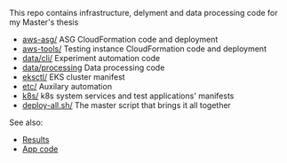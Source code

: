 This repo contains infrastructure, delyment and data processing code for my Master's thesis

* [aws-asg/](aws-asg/) ASG CloudFormation code and deployment
* [aws-tools/](aws-tools/) Testing instance CloudFormation code and deployment
* [data/cli/](data/cli/) Experiment automation code
* [data/processing](data/processing) Data processing code
* [eksctl/](eksctl/) EKS cluster manifest
* [etc/](etc/) Auxilary automation
* [k8s/](k8s/) k8s system services and test applications' manifests
* [deploy-all.sh/](deploy-all.sh) The master script that brings it all together

See also:
- [Results](https://taro-ball.github.io/thesis-results/)
- [App code](https://github.com/taro-ball/thesis-apps)
